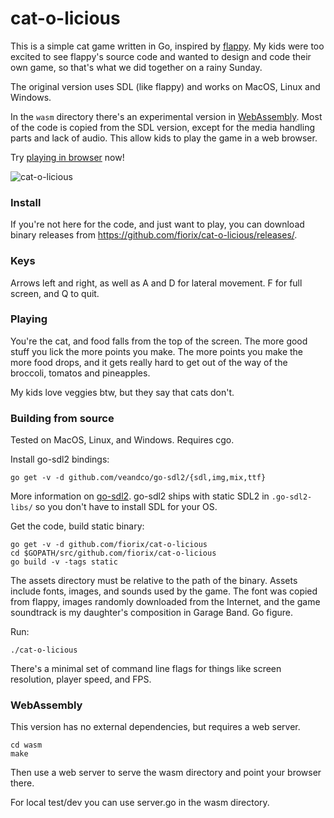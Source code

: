 # cat-o-licious

This is a simple cat game written in Go, inspired by [flappy](https://github.com/campoy/flappy/). My kids were too excited to see flappy's source code and wanted to design and code their own game, so that's what we did together on a rainy Sunday.

The original version uses SDL (like flappy) and works on MacOS, Linux and Windows.

In the `wasm` directory there's an experimental version in [WebAssembly](https://webassembly.org). Most of the code is copied from the SDL version, except for the media handling parts and lack of audio. This allow kids to play the game in a web browser.

Try [playing in browser](https://fiorix.github.io/cat-o-licious) now!

![cat-o-licious](assets/screenshot.png)

### Install

If you're not here for the code, and just want to play, you can download binary releases from https://github.com/fiorix/cat-o-licious/releases/.

### Keys

Arrows left and right, as well as A and D for lateral movement.
F for full screen, and Q to quit.

### Playing

You're the cat, and food falls from the top of the screen. The more good stuff you lick the more points you make. The more points you make the more food drops, and it gets really hard to get out of the way of the broccoli, tomatos and pineapples.

My kids love veggies btw, but they say that cats don't.

### Building from source

Tested on MacOS, Linux, and Windows. Requires cgo.

Install go-sdl2 bindings:

```
go get -v -d github.com/veandco/go-sdl2/{sdl,img,mix,ttf}
```

More information on [go-sdl2](https://github.com/veandco/go-sdl2#installation). go-sdl2 ships with static SDL2 in `.go-sdl2-libs/` so you don't have to install SDL for your OS.

Get the code, build static binary:

```
go get -v -d github.com/fiorix/cat-o-licious
cd $GOPATH/src/github.com/fiorix/cat-o-licious
go build -v -tags static
```

The assets directory must be relative to the path of the binary. Assets include fonts, images, and sounds used by the game. The font was copied from flappy, images randomly downloaded from the Internet, and the game soundtrack is my daughter's composition in Garage Band. Go figure.

Run:

```
./cat-o-licious
```

There's a minimal set of command line flags for things like screen resolution, player speed, and FPS.

### WebAssembly

This version has no external dependencies, but requires a web server.

```
cd wasm
make
```

Then use a web server to serve the wasm directory and point your browser there.

For local test/dev you can use server.go in the wasm directory.
